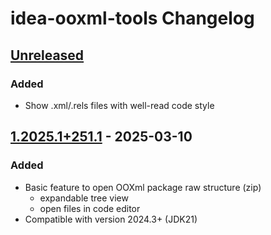 <!-- Keep a Changelog guide -> https://keepachangelog.com -->

# idea-ooxml-tools Changelog

## [Unreleased]

### Added

- Show .xml/.rels files with well-read code style

## [1.2025.1+251.1] - 2025-03-10

### Added

- Basic feature to open OOXml package raw structure (zip)
  + expandable tree view
  + open files in code editor
- Compatible with version 2024.3+ (JDK21)

[Unreleased]: https://github.com/winkingzhang/idea-ooxml-tools/compare/v1.2025.1+251.1...HEAD
[1.2025.1+251.1]: https://github.com/winkingzhang/idea-ooxml-tools/commits/v1.2025.1+251.1
